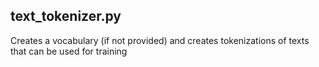 

## text_tokenizer.py

Creates a vocabulary (if not provided) and creates tokenizations of texts that can be used for training

